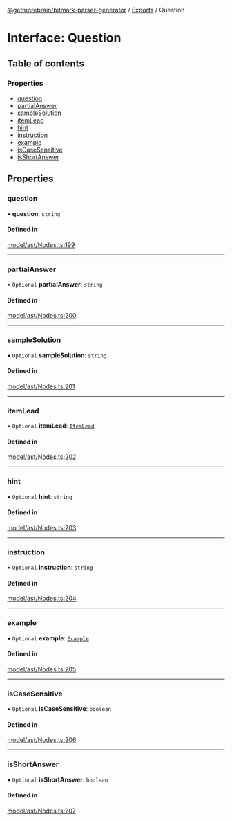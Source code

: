 [@getmorebrain/bitmark-parser-generator](../API.md) / [Exports](../modules.md) / Question

# Interface: Question

## Table of contents

### Properties

- [question](Question.md#question)
- [partialAnswer](Question.md#partialAnswer)
- [sampleSolution](Question.md#sampleSolution)
- [itemLead](Question.md#itemLead)
- [hint](Question.md#hint)
- [instruction](Question.md#instruction)
- [example](Question.md#example)
- [isCaseSensitive](Question.md#isCaseSensitive)
- [isShortAnswer](Question.md#isShortAnswer)

## Properties

### question

• **question**: `string`

#### Defined in

[model/ast/Nodes.ts:199](https://github.com/getMoreBrain/bitmark-parser-generator/blob/b82d7bf/src/model/ast/Nodes.ts#L199)

___

### partialAnswer

• `Optional` **partialAnswer**: `string`

#### Defined in

[model/ast/Nodes.ts:200](https://github.com/getMoreBrain/bitmark-parser-generator/blob/b82d7bf/src/model/ast/Nodes.ts#L200)

___

### sampleSolution

• `Optional` **sampleSolution**: `string`

#### Defined in

[model/ast/Nodes.ts:201](https://github.com/getMoreBrain/bitmark-parser-generator/blob/b82d7bf/src/model/ast/Nodes.ts#L201)

___

### itemLead

• `Optional` **itemLead**: [`ItemLead`](ItemLead.md)

#### Defined in

[model/ast/Nodes.ts:202](https://github.com/getMoreBrain/bitmark-parser-generator/blob/b82d7bf/src/model/ast/Nodes.ts#L202)

___

### hint

• `Optional` **hint**: `string`

#### Defined in

[model/ast/Nodes.ts:203](https://github.com/getMoreBrain/bitmark-parser-generator/blob/b82d7bf/src/model/ast/Nodes.ts#L203)

___

### instruction

• `Optional` **instruction**: `string`

#### Defined in

[model/ast/Nodes.ts:204](https://github.com/getMoreBrain/bitmark-parser-generator/blob/b82d7bf/src/model/ast/Nodes.ts#L204)

___

### example

• `Optional` **example**: [`Example`](../modules.md#Example)

#### Defined in

[model/ast/Nodes.ts:205](https://github.com/getMoreBrain/bitmark-parser-generator/blob/b82d7bf/src/model/ast/Nodes.ts#L205)

___

### isCaseSensitive

• `Optional` **isCaseSensitive**: `boolean`

#### Defined in

[model/ast/Nodes.ts:206](https://github.com/getMoreBrain/bitmark-parser-generator/blob/b82d7bf/src/model/ast/Nodes.ts#L206)

___

### isShortAnswer

• `Optional` **isShortAnswer**: `boolean`

#### Defined in

[model/ast/Nodes.ts:207](https://github.com/getMoreBrain/bitmark-parser-generator/blob/b82d7bf/src/model/ast/Nodes.ts#L207)
